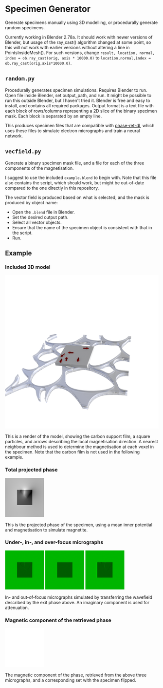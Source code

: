 # Specimen Generator

Generate specimens manually using 3D modelling, or procedurally generate random specimens.

Currently working in Blender 2.78a. It should work with newer versions of Blender, but usage of the ray_cast() algorithm changed at some point, so this will not work with earlier versions without altering a line in PointsInsideMesh(). For such versions, change `result, location, normal, index = ob.ray_cast(orig, axis * 10000.0)` to `location,normal,index = ob.ray_cast(orig,axis*10000.0)`.

## `random.py`

Procedurally generates specimen simulations. Requires Blender to run. Open file inside Blender, set output_path, and run. It might be possible to run this outside Blender, but I haven't tried it. Blender is free and easy to install, and contains all required packages. Output format is a text file with each block of rows/columns representing a 2D slice of the binary specimen mask. Each block is separated by an empty line. 

This produces specimen files that are compatible with [phase-ret-dl](https://github.com/zac-k/phase-ret-dl), which uses these files to simulate electron micrographs and train a neural network.

## `vecfield.py`

Generate a binary specimen mask file, and a file for each of the three components of the magnetisation.

I suggest to use the included `example.blend` to begin with. Note that this file also contains the script, which should work, but might be out-of-date compared to the one directly in this repository.

The vector field is produced based on what is selected, and the mask is produced by object name:
* Open the `.blend` file in Blender. 
* Set the desired output path. 
* Select all vector objects. 
* Ensure that the name of the specimen object is consistent with that in the script. 
* Run.

## Example

### Included 3D model

![example](./example/example.png)

This is a render of the model, showing the carbon support film, a square particles, and arrows describing the local magnetisation direction. A nearest neighbour method is used to determine the magnetisation at each voxel in the specimen. Note that the carbon film is not used in the following example.

### Total projected phase
![projected phase](./example/total_projected_phase.png)

This is the projected phase of the specimen, using a mean inner potential and magnetisation to simulate magnetite.

### Under-, in-, and over-focus micrographs
![under](./example/over.png)
![in](./example/in.png)
![over](./example/over.png)

In- and out-of-focus micrographs simulated by transferring the wavefield described by the exit phase above. An imaginary component is used for attenuation. 

### Magnetic component of the retrieved phase

![retrieved magnetic phase](./example/retrieved_magnetic_phase.png)

The magnetic component of the phase, retrieved from the above three micrographs, and a corresponding set with the specimen flipped.